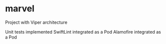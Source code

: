 # marvel

Project with Viper architecture

Unit tests implemented
SwiftLint integrated as a Pod
Alamofire integrated as a Pod
